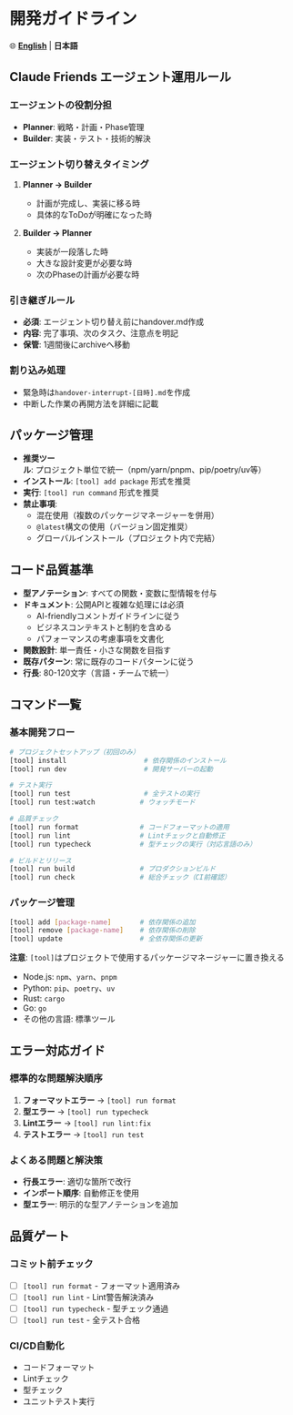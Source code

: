 # 開発ガイドライン

🌐 **[English](development.md)** | **日本語**

## Claude Friends エージェント運用ルール

### エージェントの役割分担
- **Planner**: 戦略・計画・Phase管理
- **Builder**: 実装・テスト・技術的解決

### エージェント切り替えタイミング
1. **Planner → Builder**
   - 計画が完成し、実装に移る時
   - 具体的なToDoが明確になった時

2. **Builder → Planner**
   - 実装が一段落した時
   - 大きな設計変更が必要な時
   - 次のPhaseの計画が必要な時

### 引き継ぎルール
- **必須**: エージェント切り替え前にhandover.md作成
- **内容**: 完了事項、次のタスク、注意点を明記
- **保管**: 1週間後にarchiveへ移動

### 割り込み処理
- 緊急時は`handover-interrupt-[日時].md`を作成
- 中断した作業の再開方法を詳細に記載

## パッケージ管理
- **推奨ツール**: プロジェクト単位で統一（npm/yarn/pnpm、pip/poetry/uv等）
- **インストール**: `[tool] add package` 形式を推奨
- **実行**: `[tool] run command` 形式を推奨
- **禁止事項**:
  - 混在使用（複数のパッケージマネージャーを併用）
  - `@latest`構文の使用（バージョン固定推奨）
  - グローバルインストール（プロジェクト内で完結）

## コード品質基準
- **型アノテーション**: すべての関数・変数に型情報を付与
- **ドキュメント**: 公開APIと複雑な処理には必須
  - AI-friendlyコメントガイドラインに従う
  - ビジネスコンテキストと制約を含める
  - パフォーマンスの考慮事項を文書化
- **関数設計**: 単一責任・小さな関数を目指す
- **既存パターン**: 常に既存のコードパターンに従う
- **行長**: 80-120文字（言語・チームで統一）

## コマンド一覧

### 基本開発フロー
```bash
# プロジェクトセットアップ（初回のみ）
[tool] install                   # 依存関係のインストール
[tool] run dev                   # 開発サーバーの起動

# テスト実行
[tool] run test                  # 全テストの実行
[tool] run test:watch           # ウォッチモード

# 品質チェック
[tool] run format               # コードフォーマットの適用
[tool] run lint                 # Lintチェックと自動修正
[tool] run typecheck            # 型チェックの実行（対応言語のみ）

# ビルドとリリース
[tool] run build                # プロダクションビルド
[tool] run check                # 総合チェック（CI前確認）
```

### パッケージ管理
```bash
[tool] add [package-name]       # 依存関係の追加
[tool] remove [package-name]    # 依存関係の削除
[tool] update                   # 全依存関係の更新
```

**注意**: `[tool]`はプロジェクトで使用するパッケージマネージャーに置き換える
- Node.js: `npm`、`yarn`、`pnpm`
- Python: `pip`、`poetry`、`uv`
- Rust: `cargo`
- Go: `go`
- その他の言語: 標準ツール

## エラー対応ガイド

### 標準的な問題解決順序
1. **フォーマットエラー** → `[tool] run format`
2. **型エラー** → `[tool] run typecheck`
3. **Lintエラー** → `[tool] run lint:fix`
4. **テストエラー** → `[tool] run test`

### よくある問題と解決策
- **行長エラー**: 適切な箇所で改行
- **インポート順序**: 自動修正を使用
- **型エラー**: 明示的な型アノテーションを追加

## 品質ゲート

### コミット前チェック
- [ ] `[tool] run format` - フォーマット適用済み
- [ ] `[tool] run lint` - Lint警告解決済み
- [ ] `[tool] run typecheck` - 型チェック通過
- [ ] `[tool] run test` - 全テスト合格

### CI/CD自動化
- コードフォーマット
- Lintチェック
- 型チェック
- ユニットテスト実行

